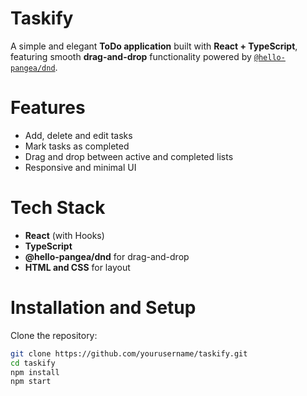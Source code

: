 # Taskify

A simple and elegant **ToDo application** built with **React + TypeScript**, featuring smooth **drag-and-drop** functionality powered by [`@hello-pangea/dnd`](https://github.com/hello-pangea/dnd).


# Features
- Add, delete and edit tasks  
- Mark tasks as completed  
- Drag and drop between active and completed lists  
- Responsive and minimal UI
  

# Tech Stack
- **React** (with Hooks)  
- **TypeScript**  
- **@hello-pangea/dnd** for drag-and-drop  
- **HTML and CSS** for layout
  

# Installation and Setup

Clone the repository:
```bash
git clone https://github.com/yourusername/taskify.git
cd taskify
npm install
npm start
